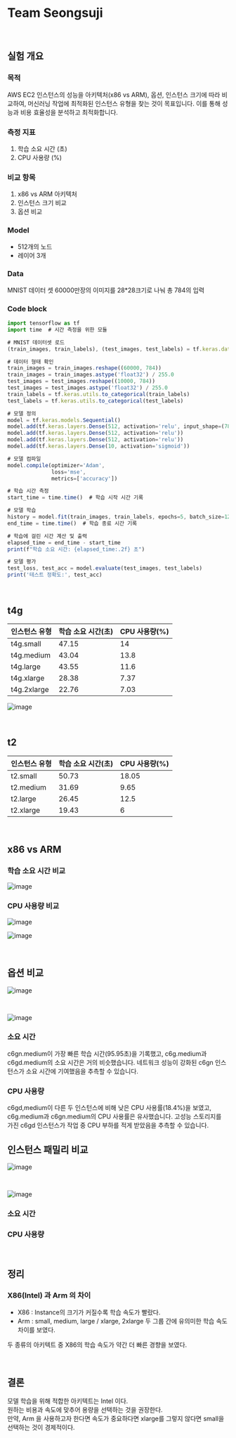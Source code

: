 # Team Seongsuji
<br>

## 실험 개요
### 목적
AWS EC2 인스턴스의 성능을 아키텍처(x86 vs ARM), 옵션, 인스턴스 크기에 따라 비교하여, 
머신러닝 작업에 최적화된 인스턴스 유형을 찾는 것이 목표입니다. 
이를 통해 성능과 비용 효율성을 분석하고 최적화합니다.

### 측정 지표
1. 학습 소요 시간 (초)
2. CPU 사용량 (%)

### 비교 항목
1.	x86 vs ARM 아키텍처
2.	인스턴스 크기 비교
3.	옵션 비교


### Model
- 512개의 노드
- 레이어 3개

### Data
MNIST 데이터 셋 60000만장의 이미지를 28*28크기로 나눠 총 784의 입력

### Code block
```js
import tensorflow as tf
import time  # 시간 측정을 위한 모듈

# MNIST 데이터셋 로드
(train_images, train_labels), (test_images, test_labels) = tf.keras.datasets.mnist.load_data()

# 데이터 형태 확인
train_images = train_images.reshape((60000, 784))
train_images = train_images.astype('float32') / 255.0
test_images = test_images.reshape((10000, 784))
test_images = test_images.astype('float32') / 255.0
train_labels = tf.keras.utils.to_categorical(train_labels)
test_labels = tf.keras.utils.to_categorical(test_labels)

# 모델 정의
model = tf.keras.models.Sequential()
model.add(tf.keras.layers.Dense(512, activation='relu', input_shape=(784,)))
model.add(tf.keras.layers.Dense(512, activation='relu'))
model.add(tf.keras.layers.Dense(512, activation='relu'))
model.add(tf.keras.layers.Dense(10, activation='sigmoid'))

# 모델 컴파일
model.compile(optimizer='Adam',
              loss='mse',
              metrics=['accuracy'])

# 학습 시간 측정
start_time = time.time()  # 학습 시작 시간 기록

# 모델 학습
history = model.fit(train_images, train_labels, epochs=5, batch_size=128)
end_time = time.time()  # 학습 종료 시간 기록

# 학습에 걸린 시간 계산 및 출력
elapsed_time = end_time - start_time
print(f"학습 소요 시간: {elapsed_time:.2f} 초")

# 모델 평가
test_loss, test_acc = model.evaluate(test_images, test_labels)
print('테스트 정확도:', test_acc)

```

<br> 

## t4g

| 인스턴스 유형 | 학습 소요 시간(초) | CPU 사용량(%) | 
| --- | --- | --- | 
| t4g.small | 47.15 | 14 |
| t4g.medium | 43.04 | 13.8 |
| t4g.large | 43.55 | 11.6 |
| t4g.xlarge | 28.38 | 7.37 |
| t4g.2xlarge | 22.76 | 7.03 |

![image](https://github.com/user-attachments/assets/e7538808-4e69-436b-a00c-59af9cb84e2b)

<br>

## t2

| 인스턴스 유형 | 학습 소요 시간(초) | CPU 사용량(%) | 
| --- | --- | --- | 
| t2.small | 50.73 | 18.05 |
| t2.medium | 31.69 | 9.65 |
| t2.large | 26.45 | 12.5 |
| t2.xlarge | 19.43 | 6 |
<br>


## x86 vs ARM   

### 학습 소요 시간 비교
![image](https://github.com/user-attachments/assets/09adf936-3a83-4993-97cb-09bbf42ec64d)

### CPU 사용량 비교
![image](https://github.com/user-attachments/assets/1bba891f-0061-4193-8932-8b6accc7bb6f)

![image](https://github.com/user-attachments/assets/5e7abdd5-ded0-4af9-9daf-a4c0266532e9)


<br> 

## 옵션 비교
![image](https://github.com/user-attachments/assets/a145c923-852f-467f-9ebe-46f9571c4286)

<br>

![image](https://github.com/user-attachments/assets/fc5cefbf-a037-4f1b-8055-46aacc974f14)
### 소요 시간
c6gn.medium이 가장 빠른 학습 시간(95.95초)을 기록했고, c6g.medium과 c6gd.medium의 소요 시간은 거의 비슷했습니다.
네트워크 성능이 강화된 c6gn 인스턴스가 소요 시간에 기여했음을 추측할 수 있습니다.
### CPU 사용량 
c6gd,medium이 다른 두 인스턴스에 비해 낮은 CPU 사용률(18.4%)을 보였고, c6g.medium과 c6gn.medium의 CPU 사용률은 유사했습니다.
고성능 스토리지를 가진 c6gd 인스턴스가 작업 중 CPU 부하를 적게 받았음을 추측할 수 있습니다.
<br>

## 인스턴스 패밀리 비교
![image](https://github.com/user-attachments/assets/7766d46a-32c6-49e9-ba67-cdeed5d1aade)

<br>

![image](https://github.com/user-attachments/assets/633ec5a1-81d5-4861-a185-1b3ed064838f)

### 소요 시간

### CPU 사용량 

<br>

## 정리
### X86(Intel) 과 Arm 의 차이
- X86 : Instance의 크기가 커질수록 학습 속도가 빨랐다. <br>
- Arm : small, medium, large / xlarge, 2xlarge 두 그룹 간에 유의미한 학습 속도 차이를 보였다. <br>

두 종류의 아키텍트 중 X86의 학습 속도가 약간 더 빠른 경향을 보였다.

<br>

## 결론
모델 학습을 위해 적합한 아키텍트는 Intel 이다. <br>
원하는 비용과 속도에 맞추어 용량을 선택하는 것을 권장한다. <br>
만약, Arm 을 사용하고자 한다면 속도가 중요하다면 xlarge를 그렇지 않다면 small을 선택하는 것이 경제적이다.

